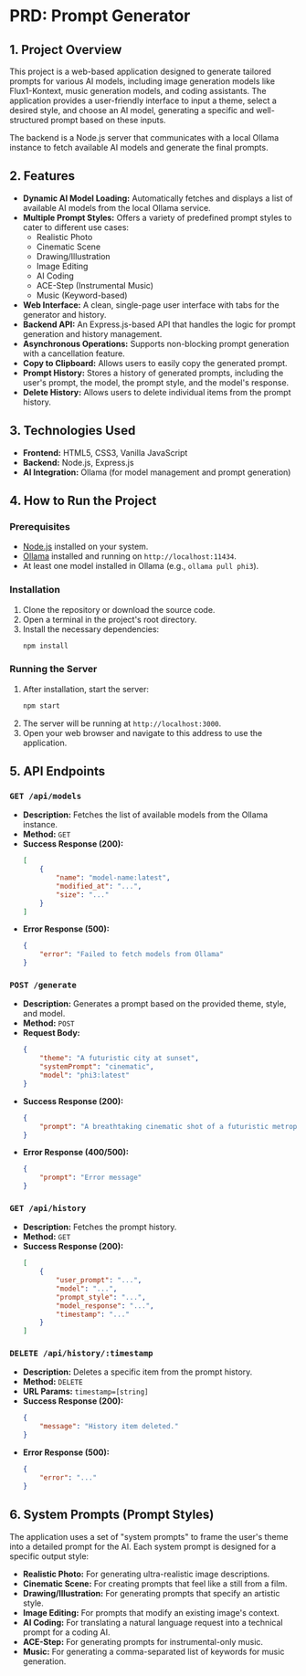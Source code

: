 # PRD: Prompt Generator

## 1. Project Overview

This project is a web-based application designed to generate tailored prompts for various AI models, including image generation models like Flux1-Kontext, music generation models, and coding assistants. The application provides a user-friendly interface to input a theme, select a desired style, and choose an AI model, generating a specific and well-structured prompt based on these inputs.

The backend is a Node.js server that communicates with a local Ollama instance to fetch available AI models and generate the final prompts.

## 2. Features

*   **Dynamic AI Model Loading:** Automatically fetches and displays a list of available AI models from the local Ollama service.
*   **Multiple Prompt Styles:** Offers a variety of predefined prompt styles to cater to different use cases:
    *   Realistic Photo
    *   Cinematic Scene
    *   Drawing/Illustration
    *   Image Editing
    *   AI Coding
    *   ACE-Step (Instrumental Music)
    *   Music (Keyword-based)
*   **Web Interface:** A clean, single-page user interface with tabs for the generator and history.
*   **Backend API:** An Express.js-based API that handles the logic for prompt generation and history management.
*   **Asynchronous Operations:** Supports non-blocking prompt generation with a cancellation feature.
*   **Copy to Clipboard:** Allows users to easily copy the generated prompt.
*   **Prompt History:** Stores a history of generated prompts, including the user's prompt, the model, the prompt style, and the model's response.
*   **Delete History:** Allows users to delete individual items from the prompt history.

## 3. Technologies Used

*   **Frontend:** HTML5, CSS3, Vanilla JavaScript
*   **Backend:** Node.js, Express.js
*   **AI Integration:** Ollama (for model management and prompt generation)

## 4. How to Run the Project

### Prerequisites

*   [Node.js](https://nodejs.org/) installed on your system.
*   [Ollama](https://ollama.ai/) installed and running on `http://localhost:11434`.
*   At least one model installed in Ollama (e.g., `ollama pull phi3`).

### Installation

1.  Clone the repository or download the source code.
2.  Open a terminal in the project's root directory.
3.  Install the necessary dependencies:
    ```bash
    npm install
    ```

### Running the Server

1.  After installation, start the server:
    ```bash
    npm start
    ```
2.  The server will be running at `http://localhost:3000`.
3.  Open your web browser and navigate to this address to use the application.

## 5. API Endpoints

### `GET /api/models`

*   **Description:** Fetches the list of available models from the Ollama instance.
*   **Method:** `GET`
*   **Success Response (200):**
    ```json
    [
        {
            "name": "model-name:latest",
            "modified_at": "...",
            "size": "..."
        }
    ]
    ```
*   **Error Response (500):**
    ```json
    {
        "error": "Failed to fetch models from Ollama"
    }
    ```

### `POST /generate`

*   **Description:** Generates a prompt based on the provided theme, style, and model.
*   **Method:** `POST`
*   **Request Body:**
    ```json
    {
        "theme": "A futuristic city at sunset",
        "systemPrompt": "cinematic",
        "model": "phi3:latest"
    }
    ```
*   **Success Response (200):**
    ```json
    {
        "prompt": "A breathtaking cinematic shot of a futuristic metropolis during sunset..."
    }
    ```
*   **Error Response (400/500):**
    ```json
    {
        "prompt": "Error message"
    }
    ```

### `GET /api/history`

*   **Description:** Fetches the prompt history.
*   **Method:** `GET`
*   **Success Response (200):**
    ```json
    [
        {
            "user_prompt": "...",
            "model": "...",
            "prompt_style": "...",
            "model_response": "...",
            "timestamp": "..."
        }
    ]
    ```

### `DELETE /api/history/:timestamp`

*   **Description:** Deletes a specific item from the prompt history.
*   **Method:** `DELETE`
*   **URL Params:** `timestamp=[string]`
*   **Success Response (200):**
    ```json
    {
        "message": "History item deleted."
    }
    ```
*   **Error Response (500):**
    ```json
    {
        "error": "..."
    }
    ```

## 6. System Prompts (Prompt Styles)

The application uses a set of "system prompts" to frame the user's theme into a detailed prompt for the AI. Each system prompt is designed for a specific output style:

*   **Realistic Photo:** For generating ultra-realistic image descriptions.
*   **Cinematic Scene:** For creating prompts that feel like a still from a film.
*   **Drawing/Illustration:** For generating prompts that specify an artistic style.
*   **Image Editing:** For prompts that modify an existing image's context.
*   **AI Coding:** For translating a natural language request into a technical prompt for a coding AI.
*   **ACE-Step:** For generating prompts for instrumental-only music.
*   **Music:** For generating a comma-separated list of keywords for music generation.